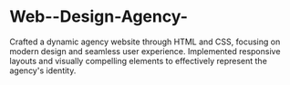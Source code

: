 # Web--Design-Agency-
Crafted a dynamic agency website through HTML and CSS, focusing on modern design and seamless user experience. Implemented responsive layouts and visually compelling elements to effectively represent the agency's identity.
